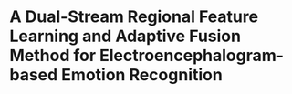 # A Dual-Stream Regional Feature Learning and Adaptive Fusion Method for Electroencephalogram-based Emotion Recognition
